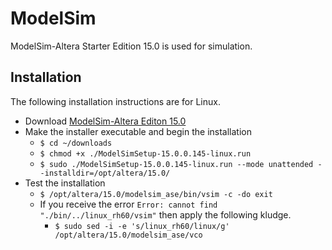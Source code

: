 # ModelSim

ModelSim-Altera Starter Edition 15.0 is used for simulation.

## Installation

The following installation instructions are for Linux.

- Download [ModelSim-Altera Editon 15.0](http://dl.altera.com/15.0/?product=modelsim_ae#tabs-2)
- Make the installer executable and begin the installation
    - `$ cd ~/downloads`   
    - `$ chmod +x ./ModelSimSetup-15.0.0.145-linux.run`  
    - `$ sudo ./ModelSimSetup-15.0.0.145-linux.run --mode unattended --installdir=/opt/altera/15.0/`
- Test the installation
    - `$ /opt/altera/15.0/modelsim_ase/bin/vsim -c -do exit`
    - If you receive the error `Error: cannot find "./bin/../linux_rh60/vsim"` then apply the following kludge.
      - `$ sudo sed -i -e 's/linux_rh60/linux/g' /opt/altera/15.0/modelsim_ase/vco`


 